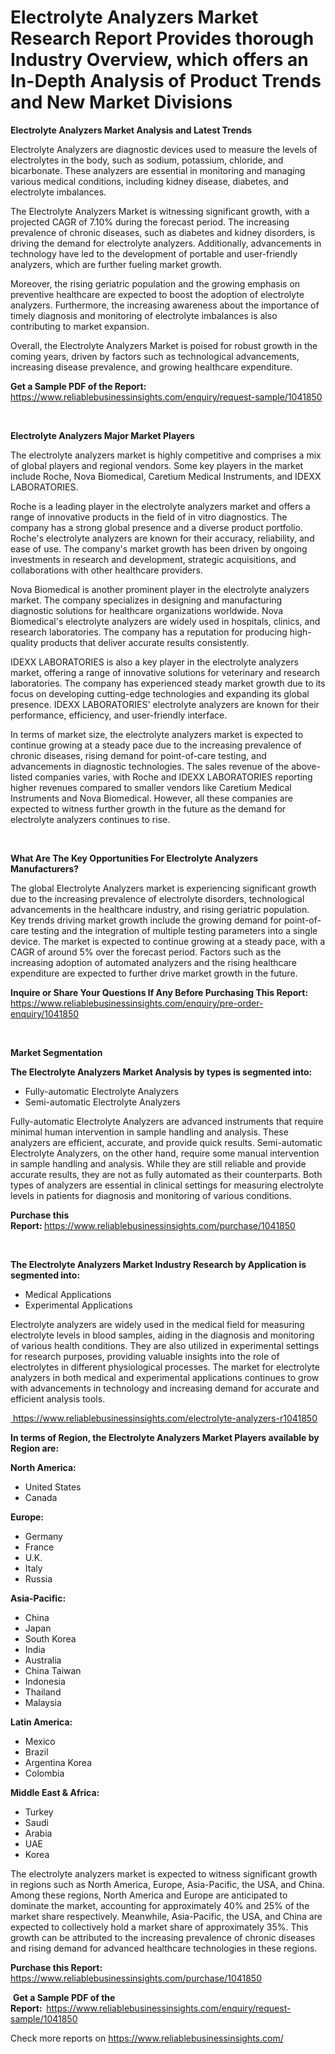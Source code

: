 <p><h1>Electrolyte Analyzers Market Research Report Provides thorough Industry Overview, which offers an In-Depth Analysis of Product Trends and New Market Divisions</h1></p><p><strong>Electrolyte Analyzers Market Analysis and Latest Trends</strong></p>
<p><p>Electrolyte Analyzers are diagnostic devices used to measure the levels of electrolytes in the body, such as sodium, potassium, chloride, and bicarbonate. These analyzers are essential in monitoring and managing various medical conditions, including kidney disease, diabetes, and electrolyte imbalances.</p><p>The Electrolyte Analyzers Market is witnessing significant growth, with a projected CAGR of 7.10% during the forecast period. The increasing prevalence of chronic diseases, such as diabetes and kidney disorders, is driving the demand for electrolyte analyzers. Additionally, advancements in technology have led to the development of portable and user-friendly analyzers, which are further fueling market growth.</p><p>Moreover, the rising geriatric population and the growing emphasis on preventive healthcare are expected to boost the adoption of electrolyte analyzers. Furthermore, the increasing awareness about the importance of timely diagnosis and monitoring of electrolyte imbalances is also contributing to market expansion.</p><p>Overall, the Electrolyte Analyzers Market is poised for robust growth in the coming years, driven by factors such as technological advancements, increasing disease prevalence, and growing healthcare expenditure.</p></p>
<p><strong>Get a Sample PDF of the Report:&nbsp;</strong> <a href="https://www.reliablebusinessinsights.com/enquiry/request-sample/1041850">https://www.reliablebusinessinsights.com/enquiry/request-sample/1041850</a></p>
<p>&nbsp;</p>
<p><strong>Electrolyte Analyzers Major Market Players</strong></p>
<p><p>The electrolyte analyzers market is highly competitive and comprises a mix of global players and regional vendors. Some key players in the market include Roche, Nova Biomedical, Caretium Medical Instruments, and IDEXX LABORATORIES.</p><p>Roche is a leading player in the electrolyte analyzers market and offers a range of innovative products in the field of in vitro diagnostics. The company has a strong global presence and a diverse product portfolio. Roche's electrolyte analyzers are known for their accuracy, reliability, and ease of use. The company's market growth has been driven by ongoing investments in research and development, strategic acquisitions, and collaborations with other healthcare providers.</p><p>Nova Biomedical is another prominent player in the electrolyte analyzers market. The company specializes in designing and manufacturing diagnostic solutions for healthcare organizations worldwide. Nova Biomedical's electrolyte analyzers are widely used in hospitals, clinics, and research laboratories. The company has a reputation for producing high-quality products that deliver accurate results consistently.</p><p>IDEXX LABORATORIES is also a key player in the electrolyte analyzers market, offering a range of innovative solutions for veterinary and research laboratories. The company has experienced steady market growth due to its focus on developing cutting-edge technologies and expanding its global presence. IDEXX LABORATORIES' electrolyte analyzers are known for their performance, efficiency, and user-friendly interface.</p><p>In terms of market size, the electrolyte analyzers market is expected to continue growing at a steady pace due to the increasing prevalence of chronic diseases, rising demand for point-of-care testing, and advancements in diagnostic technologies. The sales revenue of the above-listed companies varies, with Roche and IDEXX LABORATORIES reporting higher revenues compared to smaller vendors like Caretium Medical Instruments and Nova Biomedical. However, all these companies are expected to witness further growth in the future as the demand for electrolyte analyzers continues to rise.</p></p>
<p>&nbsp;</p>
<p><strong>What Are The Key Opportunities For Electrolyte Analyzers Manufacturers?</strong></p>
<p><p>The global Electrolyte Analyzers market is experiencing significant growth due to the increasing prevalence of electrolyte disorders, technological advancements in the healthcare industry, and rising geriatric population. Key trends driving market growth include the growing demand for point-of-care testing and the integration of multiple testing parameters into a single device. The market is expected to continue growing at a steady pace, with a CAGR of around 5% over the forecast period. Factors such as the increasing adoption of automated analyzers and the rising healthcare expenditure are expected to further drive market growth in the future.</p></p>
<p><strong>Inquire or Share Your Questions If Any Before Purchasing This Report:</strong> <a href="https://www.reliablebusinessinsights.com/enquiry/pre-order-enquiry/1041850">https://www.reliablebusinessinsights.com/enquiry/pre-order-enquiry/1041850</a></p>
<p>&nbsp;</p>
<p><strong>Market Segmentation</strong></p>
<p><strong>The Electrolyte Analyzers Market Analysis by types is segmented into:</strong></p>
<p><ul><li>Fully-automatic Electrolyte Analyzers</li><li>Semi-automatic Electrolyte Analyzers</li></ul></p>
<p><p>Fully-automatic Electrolyte Analyzers are advanced instruments that require minimal human intervention in sample handling and analysis. These analyzers are efficient, accurate, and provide quick results. Semi-automatic Electrolyte Analyzers, on the other hand, require some manual intervention in sample handling and analysis. While they are still reliable and provide accurate results, they are not as fully automated as their counterparts. Both types of analyzers are essential in clinical settings for measuring electrolyte levels in patients for diagnosis and monitoring of various conditions.</p></p>
<p><strong>Purchase this Report:&nbsp;</strong><a href="https://www.reliablebusinessinsights.com/purchase/1041850">https://www.reliablebusinessinsights.com/purchase/1041850</a></p>
<p>&nbsp;</p>
<p><strong>The Electrolyte Analyzers Market Industry Research by Application is segmented into:</strong></p>
<p><ul><li>Medical Applications</li><li>Experimental Applications</li></ul></p>
<p><p>Electrolyte analyzers are widely used in the medical field for measuring electrolyte levels in blood samples, aiding in the diagnosis and monitoring of various health conditions. They are also utilized in experimental settings for research purposes, providing valuable insights into the role of electrolytes in different physiological processes. The market for electrolyte analyzers in both medical and experimental applications continues to grow with advancements in technology and increasing demand for accurate and efficient analysis tools.</p></p>
<p><a href="https://www.reliablebusinessinsights.com/electrolyte-analyzers-r1041850">&nbsp;https://www.reliablebusinessinsights.com/electrolyte-analyzers-r1041850</a></p>
<p><strong>In terms of Region, the Electrolyte Analyzers Market Players available by Region are:</strong></p>
<p>
    <p> <strong> North America: </strong>
        <ul>
            <li>United States</li>
            <li>Canada</li>
        </ul>
        </p> 
    <p> <strong> Europe: </strong>
        <ul>
            <li>Germany</li>
            <li>France</li>
            <li>U.K.</li>
            <li>Italy</li>
            <li>Russia</li>
        </ul>
        </p> 
    <p> <strong> Asia-Pacific: </strong>
        <ul>
            <li>China</li>
            <li>Japan</li>
            <li>South Korea</li>
            <li>India</li>
            <li>Australia</li>
            <li>China Taiwan</li>
            <li>Indonesia</li>
            <li>Thailand</li>
            <li>Malaysia</li>
        </ul>
        </p> 
    <p> <strong> Latin America: </strong>
        <ul>
            <li>Mexico</li>
            <li>Brazil</li>
            <li>Argentina Korea</li>
            <li>Colombia</li>
        </ul>
        </p> 
    <p> <strong> Middle East & Africa: </strong>
        <ul>
            <li>Turkey</li>
            <li>Saudi</li>
            <li>Arabia</li>
            <li>UAE</li>
            <li>Korea</li>
        </ul>
    </p>
    </p>
<p><p>The electrolyte analyzers market is expected to witness significant growth in regions such as North America, Europe, Asia-Pacific, the USA, and China. Among these regions, North America and Europe are anticipated to dominate the market, accounting for approximately 40% and 25% of the market share respectively. Meanwhile, Asia-Pacific, the USA, and China are expected to collectively hold a market share of approximately 35%. This growth can be attributed to the increasing prevalence of chronic diseases and rising demand for advanced healthcare technologies in these regions.</p></p>
<p><strong>Purchase this Report: </strong><a href="https://www.reliablebusinessinsights.com/purchase/1041850">https://www.reliablebusinessinsights.com/purchase/1041850</a></p>
<p>&nbsp;<strong>Get a Sample PDF of the Report:&nbsp;&nbsp;</strong><a href="https://www.reliablebusinessinsights.com/enquiry/request-sample/1041850">https://www.reliablebusinessinsights.com/enquiry/request-sample/1041850</a></p>
<p><strong></strong></p>
<p>Check more reports on <a href="https://www.reliablebusinessinsights.com/">https://www.reliablebusinessinsights.com/</a></p>